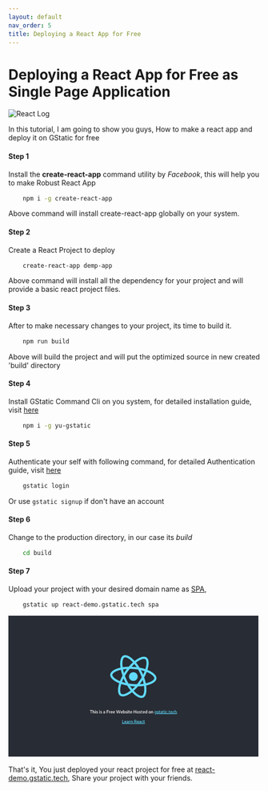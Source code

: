 ```yaml
---
layout: default
nav_order: 5
title: Deploying a React App for Free
---
```

# Deploying a React App for Free as Single Page Application

![React Log](//create-react-app.dev/img/logo.svg)

In this tutorial, I am going to show you guys, How to make a react app and deploy it on GStatic for free

#### Step 1
Install the **create-react-app** command utility by *Facebook*, this will help you to make Robust React App
```bash
    npm i -g create-react-app 
```
Above command will install create-react-app globally on your system.

#### Step 2
Create a React Project to deploy
```bash
    create-react-app demp-app   
```
Above command will install all the dependency for your project and will provide a basic react project files.

#### Step 3
After to make necessary changes to your project, its time to build it.
```bash
    npm run build   
```
Above will build the project and will put the optimized source in new created 'build' directory

#### Step 4
Install GStatic Command Cli on you system, for detailed installation guide, visit [here](install.html)
```bash
    npm i -g yu-gstatic
```        
#### Step 5
Authenticate your self with following command, for detailed Authentication guide, visit [here](auth.html)
```bash
    gstatic login  
```    
Or use `gstatic signup` if don't have an account

#### Step 6
Change to the production directory, in our case its *build*
```bash
    cd build
```

#### Step 7
Upload your project with your desired domain name as [SPA](//en.wikipedia.org/wiki/Single-page_application),
```bash
    gstatic up react-demo.gstatic.tech spa
```    
![react-demo.gstatic.tech](/img/react.png)

That's it, You just deployed your react project for free at [react-demo.gstatic.tech](//react-demo.gstatic.tech), Share your project with your friends. 


